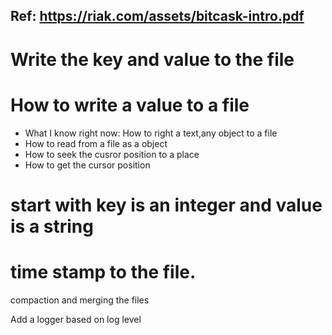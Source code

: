 ## Ref: https://riak.com/assets/bitcask-intro.pdf

# Write the key and value to the file
# How to write a value to a file
  - What I know right now: How to right a text,any object to a file 
  - How to read from a file as a object
  - How to seek the cusror position to a place
  - How to get the cursor position

# start with key is an integer and value is a string
# time stamp to the file.

compaction and merging the files

Add a logger based on log level


